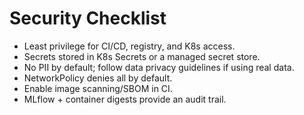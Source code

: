 # Security Checklist

- Least privilege for CI/CD, registry, and K8s access.
- Secrets stored in K8s Secrets or a managed secret store.
- No PII by default; follow data privacy guidelines if using real data.
- NetworkPolicy denies all by default.
- Enable image scanning/SBOM in CI.
- MLflow + container digests provide an audit trail.
